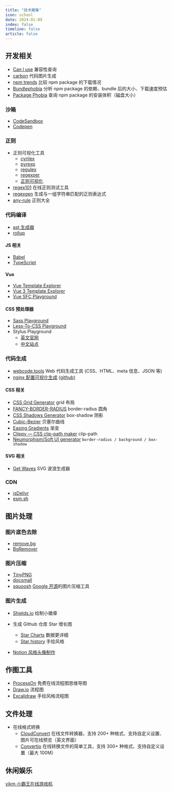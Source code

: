 ```yaml
---
title: "技术藏集"
icon: school
date: 2024-01-09
index: false
timeline: false
article: false
---
```


## 开发相关

- [Can I use](https://caniuse.com) 兼容性查询
- [carbon](https://carbon.now.sh) 代码图片生成
- [npm trends](https://www.npmtrends.com/) 比较 npm package 的下载情况
- [Bundlephobia](https://bundlephobia.com/) 分析 npm package 的依赖、bundle 后的大小、下载速度预估
- [Package Phobia](https://packagephobia.com/) 查询 npm package 的安装体积（磁盘大小）

### 沙箱

- [CodeSandbox](https://codesandbox.io)
- [Codepen](https://codepen.io)

### 正则

- 正则可视化工具
  - [cyrilex](https://extendsclass.com/regex-tester.html)
  - [pyrexp](https://pythonium.net/regex)
  - [regulex](https://jex.im/regulex)
  - [regexper](https://regexper.com)
  - [正则可视化](https://wangwl.net/r/vr)
- [regex101](https://regex101.com) 在线正则测试工具
- [regexgen](https://npm.runkit.com/regexgen) 生成与一组字符串匹配的正则表达式
- [any-rule](https://any86.github.io/any-rule) 正则大全

### 代码编译

- [ast 生成器](https://astexplorer.net)
- [rollup](http://rollupjs.org/repl)

#### JS 相关

- [Babel](https://www.babeljs.cn/repl)
- [TypeScript](https://www.typescriptlang.org/play)

#### Vue

- [Vue Template Explorer](https://template-explorer.vuejs.org/)
- [Vue 3 Template Explorer](https://vue-next-template-explorer.netlify.app/)
- [Vue SFC Playground](https://sfc.vuejs.org/)

#### CSS 预处理器

- [Sass Playground](https://www.sassmeister.com)
- [Less-To-CSS Playground](https://lesscss.org/less-preview)
- Stylus Playground
  - [英文官网](https://stylus-lang.com/try.html)
  - [中文站点](https://www.stylus-lang.cn/try.html)

### 代码生成

- [webcode.tools](https://webcode.tools) Web 代码生成工具 (CSS、HTML、meta 信息、JSON 等)
- [nginx 配置可视化生成](https://do.co/nginxconfig) [(github)](https://github.com/digitalocean/nginxconfig.io)

#### CSS 相关

- [CSS Grid Generator](https://cssgrid-generator.netlify.app) grid 布局
- [FANCY-BORDER-RADIUS](https://9elements.github.io/fancy-border-radius) border-radius 圆角
- [CSS Shadows Generator](https://shadows.brumm.af) box-shadow 阴影
- [Cubic-Bezier](https://cubic-bezier.com) 贝塞尔曲线
- [Easing Gradients](https://larsenwork.com/easing-gradients) 渐变
- [Clippy — CSS clip-path maker](https://bennettfeely.com/clippy) clip-path
- [Neumorphism/Soft UI generator](https://neumorphism.io) `border-radius / background / box-shadow`

#### SVG 相关

- [Get Waves](https://getwaves.io) SVG 波浪生成器

### CDN

- [jsDelivr](https://www.jsdelivr.com)
- [esm.sh](https://esm.sh/)

## 图片处理

### 图片底色去除

- [remove.bg](https://www.remove.bg)
- [BgRemover](https://www.aigei.com/bgremover)

### 图片压缩

- [TinyPNG](https://tinypng.com)
- [docsmall](https://docsmall.com)
- [squoosh](https://squoosh.app) [Google 开源](https://github.com/GoogleChromeLabs/squoosh)的图片压缩工具

### 图片生成

- [Shields.io](https://shields.io/) 绘制小徽章

- 生成 Github 仓库 Star 增长图

  - [Star Charts](https://starchart.cc/) 数据更详细
  - [Star history](https://star-history.t9t.io/) 手绘风格

- [Notion 风格头像制作](https://notion-avatar.vercel.app/zh)

## 作图工具

- [ProcessOn](https://www.processon.com/) 免费在线流程图思维导图
- [Draw.io](https://app.diagrams.net/) 流程图
- [Excalidraw](https://excalidraw.com/) 手绘风格流程图

## 文件处理

- 在线格式转换
  - [CloudConvert](https://cloudconvert.com/) 在线文件转换器，支持 200+ 种格式、支持自定义设置、图片可在线预览（英文界面）
  - [Convertio](https://convertio.co/zh/) 在线转换文件的简单工具，支持 300+ 种格式、支持自定义设置（最大 100M）

## 休闲娱乐

[yikm 小霸王在线游戏机](https://www.yikm.net/)
